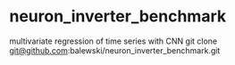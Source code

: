 # neuron_inverter_benchmark
multivariate regression of time series with CNN 
git clone git@github.com:balewski/neuron_inverter_benchmark.git 
